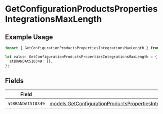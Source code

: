 # GetConfigurationProductsPropertiesIntegrationsMaxLength

## Example Usage

```typescript
import { GetConfigurationProductsPropertiesIntegrationsMaxLength } from "@vercel/sdk/models/getconfigurationproductsop.js";

let value: GetConfigurationProductsPropertiesIntegrationsMaxLength = {
  atBRANDAt510349: {},
};
```

## Fields

| Field                                                                                                                                                                                                                                                                        | Type                                                                                                                                                                                                                                                                         | Required                                                                                                                                                                                                                                                                     | Description                                                                                                                                                                                                                                                                  |
| ---------------------------------------------------------------------------------------------------------------------------------------------------------------------------------------------------------------------------------------------------------------------------- | ---------------------------------------------------------------------------------------------------------------------------------------------------------------------------------------------------------------------------------------------------------------------------- | ---------------------------------------------------------------------------------------------------------------------------------------------------------------------------------------------------------------------------------------------------------------------------- | ---------------------------------------------------------------------------------------------------------------------------------------------------------------------------------------------------------------------------------------------------------------------------- |
| `atBRANDAt510349`                                                                                                                                                                                                                                                            | [models.GetConfigurationProductsPropertiesIntegrationsResponse200ApplicationJSONResponseBodyProductsMetadataSchema6AtBRANDAt510349](../models/getconfigurationproductspropertiesintegrationsresponse200applicationjsonresponsebodyproductsmetadataschema6atbrandat510349.md) | :heavy_check_mark:                                                                                                                                                                                                                                                           | N/A                                                                                                                                                                                                                                                                          |